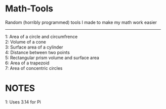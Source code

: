# Math-Tools
Random (horribly programmed) tools I made to make my math work easier

---

1: Area of a circle and circumfrence  
2: Volume of a cone  
3: Surface area of a cylinder  
4: Distance between two points  
5: Rectangular prism volume and surface area  
6: Area of a trapezoid  
7: Area of concentric circles  


# NOTES  
1: Uses 3.14 for Pi
